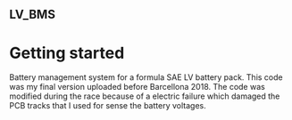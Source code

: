 ## LV_BMS

# Getting started
Battery management system for a formula SAE LV battery pack.
This code was my final version uploaded before Barcellona 2018.
The code was modified during the race because of a electric failure which damaged the PCB tracks that I used for sense the battery voltages.
